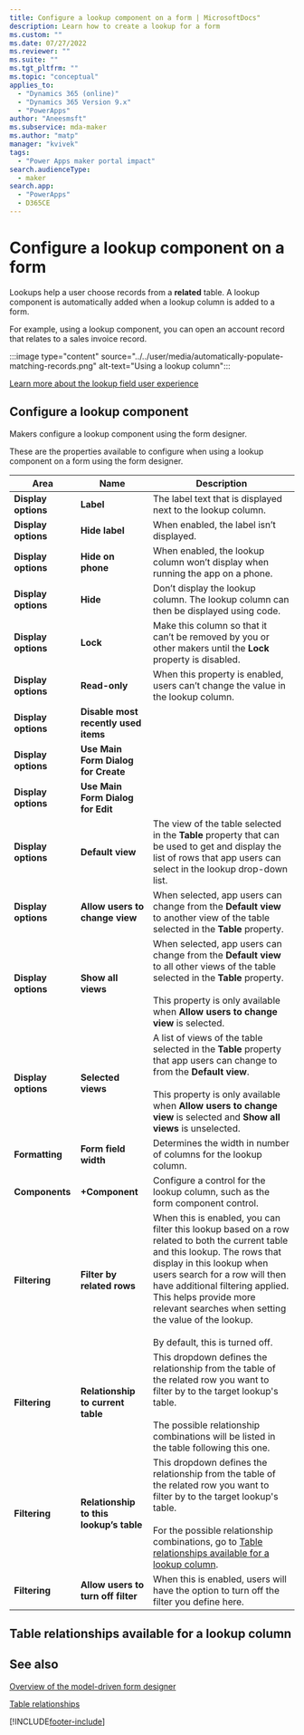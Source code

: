 ```yaml
---
title: Configure a lookup component on a form | MicrosoftDocs"
description: Learn how to create a lookup for a form
ms.custom: ""
ms.date: 07/27/2022
ms.reviewer: ""
ms.suite: ""
ms.tgt_pltfrm: ""
ms.topic: "conceptual"
applies_to: 
  - "Dynamics 365 (online)"
  - "Dynamics 365 Version 9.x"
  - "PowerApps"
author: "Aneesmsft"
ms.subservice: mda-maker
ms.author: "matp"
manager: "kvivek"
tags: 
  - "Power Apps maker portal impact"
search.audienceType: 
  - maker
search.app: 
  - "PowerApps"
  - D365CE
---
```

# Configure a lookup component on a form  

Lookups help a user choose records from a **related** table. A lookup component is automatically added when a lookup column is added to a form.

For example, using a lookup component, you can open an account record that relates to a sales invoice record.

:::image type="content" source="../../user/media/automatically-populate-matching-records.png" alt-text="Using a lookup column":::

[Learn more about the lookup field user experience](../../user/lookup-field.md)

## Configure a lookup component

Makers configure a lookup component using the form designer.

These are the properties available to configure when using a lookup component on a form using the form designer.

|Area  |Name  |Description  |
|---------|---------|---------|
| **Display options** | **Label** |  The label text that is displayed next to the lookup column. |
| **Display options**   | **Hide label**  | When enabled, the label isn’t displayed.  |
| **Display options**   | **Hide on phone**  | When enabled, the lookup column won’t display when running the app on a phone.  |
| **Display options**   | **Hide**  | Don’t display the lookup column. The lookup column can then be displayed using code.  |
| **Display options**   | **Lock**  | Make this column so that it can’t be removed by you or other makers until the **Lock** property is disabled.  |
| **Display options**   | **Read-only**  | When this property is enabled, users can’t change the value in the lookup column.  |
| **Display options**   | **Disable most recently used items**  |   |
| **Display options**   | **Use Main Form Dialog for Create**  |   |
| **Display options**   | **Use Main Form Dialog for Edit**  |   |
| **Display options** | **Default view** |  The view of the table selected in the **Table** property that can be used to get and display the list of rows that app users can select in the lookup drop-down list. |
| **Display options** | **Allow users to change view** |  When selected, app users can change from the **Default view** to another view of the table selected in the **Table** property. |
| **Display options** | **Show all views** |  When selected, app users can change from the **Default view** to all other views of the table selected in the **Table** property. <br /><br />This property is only available when **Allow users to change view** is selected. |
| **Display options** | **Selected views** |  A list of views of the table selected in the **Table** property that app users can change to from the **Default view**. <br /><br />This property is only available when **Allow users to change view** is selected and **Show all views** is unselected. |
| **Formatting**  | **Form field width**  | Determines the width in number of columns for the lookup column.  |
| **Components**  | **+Component** | Configure a control for the lookup column, such as the form component control.  |
| **Filtering**  | **Filter by related rows**  | When this is enabled, you can filter this lookup based on a row related to both the current table and this lookup. The rows that display in this lookup when users search for a row will then have additional filtering applied. This helps provide more relevant searches when setting the value of the lookup. <br /><br />By default, this is turned off.  |
| **Filtering**  | **Relationship to current table** | This dropdown defines the relationship from the table of the related row you want to filter by to the target lookup's table. <br /><br />The possible relationship combinations will be listed in the table following this one.  |
| **Filtering**  | **Relationship to this lookup’s table**  | This dropdown defines the relationship from the table of the related row you want to filter by to the target lookup's table. <br /><br />For the possible relationship combinations, go to [Table relationships available for a lookup column](#table-relationships-available-for-a-lookup-column).   |
| **Filtering**  | **Allow users to turn off filter**  | When this is enabled, users will have the option to turn off the filter you define here.  |

<!--Options for a lookup component as they appear in the form designer. 

 :::image type="content" source="../../maker/model-driven-apps/media/configure-lookup-component.png" alt-text="Advanced Settings"::: -->

## Table relationships available for a lookup column



## See also

[Overview of the model-driven form designer](form-designer-overview.md)  

[Table relationships](../data-platform/create-edit-entity-relationships.md)


[!INCLUDE[footer-include](../../includes/footer-banner.md)]